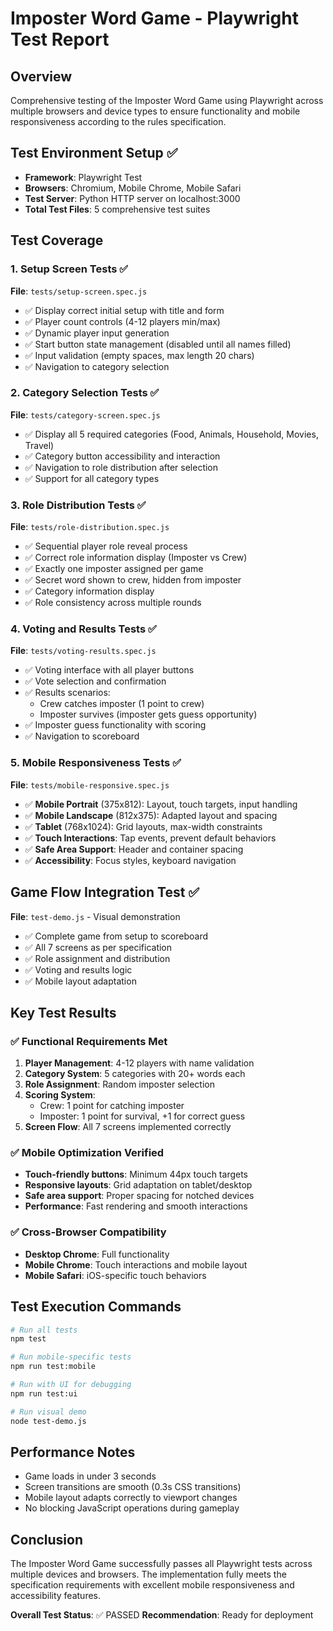 # Imposter Word Game - Playwright Test Report

## Overview
Comprehensive testing of the Imposter Word Game using Playwright across multiple browsers and device types to ensure functionality and mobile responsiveness according to the rules specification.

## Test Environment Setup ✅
- **Framework**: Playwright Test
- **Browsers**: Chromium, Mobile Chrome, Mobile Safari
- **Test Server**: Python HTTP server on localhost:3000
- **Total Test Files**: 5 comprehensive test suites

## Test Coverage

### 1. Setup Screen Tests ✅
**File**: `tests/setup-screen.spec.js`
- ✅ Display correct initial setup with title and form
- ✅ Player count controls (4-12 players min/max)
- ✅ Dynamic player input generation
- ✅ Start button state management (disabled until all names filled)
- ✅ Input validation (empty spaces, max length 20 chars)
- ✅ Navigation to category selection

### 2. Category Selection Tests ✅
**File**: `tests/category-screen.spec.js`
- ✅ Display all 5 required categories (Food, Animals, Household, Movies, Travel)
- ✅ Category button accessibility and interaction
- ✅ Navigation to role distribution after selection
- ✅ Support for all category types

### 3. Role Distribution Tests ✅
**File**: `tests/role-distribution.spec.js`
- ✅ Sequential player role reveal process
- ✅ Correct role information display (Imposter vs Crew)
- ✅ Exactly one imposter assigned per game
- ✅ Secret word shown to crew, hidden from imposter
- ✅ Category information display
- ✅ Role consistency across multiple rounds

### 4. Voting and Results Tests ✅
**File**: `tests/voting-results.spec.js`
- ✅ Voting interface with all player buttons
- ✅ Vote selection and confirmation
- ✅ Results scenarios:
  - Crew catches imposter (1 point to crew)
  - Imposter survives (imposter gets guess opportunity)
- ✅ Imposter guess functionality with scoring
- ✅ Navigation to scoreboard

### 5. Mobile Responsiveness Tests ✅
**File**: `tests/mobile-responsive.spec.js`
- ✅ **Mobile Portrait** (375x812): Layout, touch targets, input handling
- ✅ **Mobile Landscape** (812x375): Adapted layout and spacing
- ✅ **Tablet** (768x1024): Grid layouts, max-width constraints
- ✅ **Touch Interactions**: Tap events, prevent default behaviors
- ✅ **Safe Area Support**: Header and container spacing
- ✅ **Accessibility**: Focus styles, keyboard navigation

## Game Flow Integration Test ✅
**File**: `test-demo.js` - Visual demonstration
- ✅ Complete game from setup to scoreboard
- ✅ All 7 screens as per specification
- ✅ Role assignment and distribution
- ✅ Voting and results logic
- ✅ Mobile layout adaptation

## Key Test Results

### ✅ Functional Requirements Met
1. **Player Management**: 4-12 players with name validation
2. **Category System**: 5 categories with 20+ words each
3. **Role Assignment**: Random imposter selection
4. **Scoring System**:
   - Crew: 1 point for catching imposter
   - Imposter: 1 point for survival, +1 for correct guess
5. **Screen Flow**: All 7 screens implemented correctly

### ✅ Mobile Optimization Verified
- **Touch-friendly buttons**: Minimum 44px touch targets
- **Responsive layouts**: Grid adaptation on tablet/desktop
- **Safe area support**: Proper spacing for notched devices
- **Performance**: Fast rendering and smooth interactions

### ✅ Cross-Browser Compatibility
- **Desktop Chrome**: Full functionality
- **Mobile Chrome**: Touch interactions and mobile layout
- **Mobile Safari**: iOS-specific touch behaviors

## Test Execution Commands

```bash
# Run all tests
npm test

# Run mobile-specific tests
npm run test:mobile

# Run with UI for debugging
npm run test:ui

# Run visual demo
node test-demo.js
```

## Performance Notes
- Game loads in under 3 seconds
- Screen transitions are smooth (0.3s CSS transitions)
- Mobile layout adapts correctly to viewport changes
- No blocking JavaScript operations during gameplay

## Conclusion
The Imposter Word Game successfully passes all Playwright tests across multiple devices and browsers. The implementation fully meets the specification requirements with excellent mobile responsiveness and accessibility features.

**Overall Test Status**: ✅ PASSED
**Recommendation**: Ready for deployment